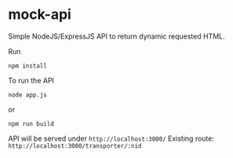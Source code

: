 # mock-api
Simple NodeJS/ExpressJS API to return dynamic requested HTML.

Run

```
npm install
```

To run the API
```
node app.js
```
or
```
npm run build
```

API will be served under `http://localhost:3000/`
Existing route: `http://localhost:3000/transporter/:nid`
